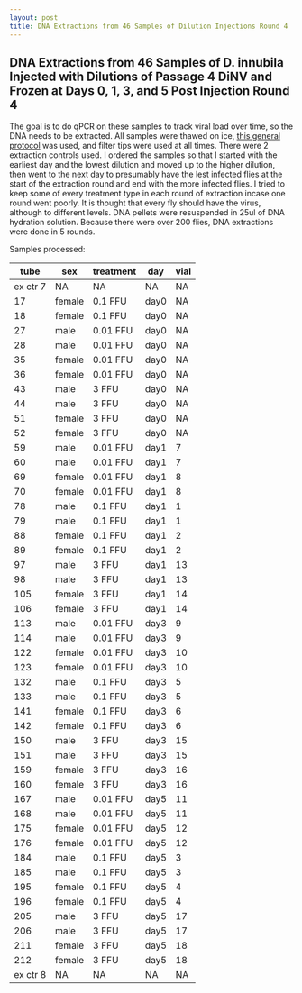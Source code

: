 ```yaml
---
layout: post
title: DNA Extractions from 46 Samples of Dilution Injections Round 4
---
```


## DNA Extractions from 46 Samples of D. innubila Injected with Dilutions of Passage 4 DiNV and Frozen at Days 0, 1, 3, and 5 Post Injection Round 4

The goal is to do qPCR on these samples to track viral load over time, so the DNA needs to be extracted. All samples were thawed on ice, [this general protocol](https://github.com/meschedl/Unckless_Lab_Resources/blob/main/protocols/cell-DNA-extraction-protocol.md) was used, and filter tips were used at all times. There were 2 extraction controls used. I ordered the samples so that I started with the earliest day and the lowest dilution and moved up to the higher dilution, then went to the next day to presumably have the lest infected flies at the start of the extraction round and end with the more infected flies. I tried to keep some of every treatment type in each round of extraction incase one round went poorly. It is thought that every fly should have the virus, although to different levels. DNA pellets were resuspended in 25ul of DNA hydration solution. Because there were over 200 flies, DNA extractions were done in 5 rounds. 

Samples processed: 

| tube     | sex    | treatment | day  | vial |
|----------|--------|-----------|------|------|
| ex ctr 7 | NA     | NA        | NA   | NA   |
| 17       | female | 0.1 FFU   | day0 | NA   |
| 18       | female | 0.1 FFU   | day0 | NA   |
| 27       | male   | 0.01 FFU  | day0 | NA   |
| 28       | male   | 0.01 FFU  | day0 | NA   |
| 35       | female | 0.01 FFU  | day0 | NA   |
| 36       | female | 0.01 FFU  | day0 | NA   |
| 43       | male   | 3 FFU     | day0 | NA   |
| 44       | male   | 3 FFU     | day0 | NA   |
| 51       | female | 3 FFU     | day0 | NA   |
| 52       | female | 3 FFU     | day0 | NA   |
| 59       | male   | 0.01 FFU  | day1 | 7    |
| 60       | male   | 0.01 FFU  | day1 | 7    |
| 69       | female | 0.01 FFU  | day1 | 8    |
| 70       | female | 0.01 FFU  | day1 | 8    |
| 78       | male   | 0.1 FFU   | day1 | 1    |
| 79       | male   | 0.1 FFU   | day1 | 1    |
| 88       | female | 0.1 FFU   | day1 | 2    |
| 89       | female | 0.1 FFU   | day1 | 2    |
| 97       | male   | 3 FFU     | day1 | 13   |
| 98       | male   | 3 FFU     | day1 | 13   |
| 105      | female | 3 FFU     | day1 | 14   |
| 106      | female | 3 FFU     | day1 | 14   |
| 113      | male   | 0.01 FFU  | day3 | 9    |
| 114      | male   | 0.01 FFU  | day3 | 9    |
| 122      | female | 0.01 FFU  | day3 | 10   |
| 123      | female | 0.01 FFU  | day3 | 10   |
| 132      | male   | 0.1 FFU   | day3 | 5    |
| 133      | male   | 0.1 FFU   | day3 | 5    |
| 141      | female | 0.1 FFU   | day3 | 6    |
| 142      | female | 0.1 FFU   | day3 | 6    |
| 150      | male   | 3 FFU     | day3 | 15   |
| 151      | male   | 3 FFU     | day3 | 15   |
| 159      | female | 3 FFU     | day3 | 16   |
| 160      | female | 3 FFU     | day3 | 16   |
| 167      | male   | 0.01 FFU  | day5 | 11   |
| 168      | male   | 0.01 FFU  | day5 | 11   |
| 175      | female | 0.01 FFU  | day5 | 12   |
| 176      | female | 0.01 FFU  | day5 | 12   |
| 184      | male   | 0.1 FFU   | day5 | 3    |
| 185      | male   | 0.1 FFU   | day5 | 3    |
| 195      | female | 0.1 FFU   | day5 | 4    |
| 196      | female | 0.1 FFU   | day5 | 4    |
| 205      | male   | 3 FFU     | day5 | 17   |
| 206      | male   | 3 FFU     | day5 | 17   |
| 211      | female | 3 FFU     | day5 | 18   |
| 212      | female | 3 FFU     | day5 | 18   |
| ex ctr 8 | NA     | NA        | NA   | NA   |
